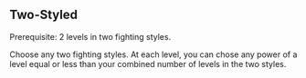## Two-Styled

Prerequisite: 2 levels in two fighting styles.

Choose any two fighting styles. At each level, you can chose any power of a level equal or less than your combined number of levels in the two styles.
